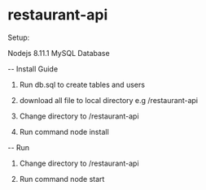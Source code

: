 # restaurant-api

Setup:

Nodejs 8.11.1
MySQL Database

-- Install Guide

1. Run db.sql to create tables and users

2. download all file to local directory e.g /restaurant-api

3. Change directory to /restaurant-api

4. Run command node install

-- Run

1. Change directory to /restaurant-api

2. Run command node start

